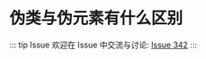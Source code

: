 # 伪类与伪元素有什么区别



::: tip Issue 
 欢迎在 Issue 中交流与讨论: [Issue 342](https://github.com/shfshanyue/Daily-Question/issues/342) 
:::



